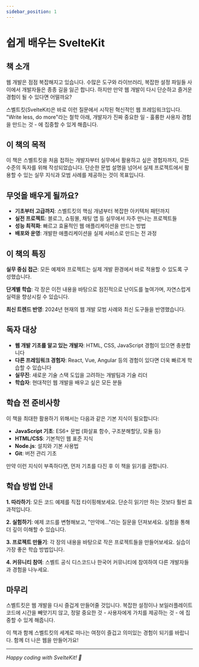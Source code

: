 ```yaml
---
sidebar_position: 1
---
```


# 쉽게 배우는 SvelteKit

## 책 소개

웹 개발은 점점 복잡해지고 있습니다. 수많은 도구와 라이브러리, 복잡한 설정 파일들 사이에서 개발자들은 종종 길을 잃곤 합니다. 하지만 만약 웹 개발이 다시 단순하고 즐거운 경험이 될 수 있다면 어떨까요?

스벨트킷(SvelteKit)은 바로 이런 질문에서 시작된 혁신적인 웹 프레임워크입니다. "Write less, do more"라는 철학 아래, 개발자가 진짜 중요한 일 - 훌륭한 사용자 경험을 만드는 것 - 에 집중할 수 있게 해줍니다.

## 이 책의 목적

이 책은 스벨트킷을 처음 접하는 개발자부터 실무에서 활용하고 싶은 경험자까지, 모든 수준의 독자를 위해 작성되었습니다. 단순한 문법 설명을 넘어서 실제 프로젝트에서 활용할 수 있는 실무 지식과 모범 사례를 제공하는 것이 목표입니다.

## 무엇을 배우게 될까요?

- **기초부터 고급까지**: 스벨트킷의 핵심 개념부터 복잡한 아키텍처 패턴까지
- **실전 프로젝트**: 블로그, 쇼핑몰, 채팅 앱 등 실무에서 자주 만나는 프로젝트들
- **성능 최적화**: 빠르고 효율적인 웹 애플리케이션을 만드는 방법
- **배포와 운영**: 개발한 애플리케이션을 실제 서비스로 만드는 전 과정

## 이 책의 특징

**실무 중심 접근**: 모든 예제와 프로젝트는 실제 개발 환경에서 바로 적용할 수 있도록 구성했습니다.

**단계별 학습**: 각 장은 이전 내용을 바탕으로 점진적으로 난이도를 높여가며, 자연스럽게 실력을 향상시킬 수 있습니다.

**최신 트렌드 반영**: 2024년 현재의 웹 개발 모범 사례와 최신 도구들을 반영했습니다.

## 독자 대상

- **웹 개발 기초를 알고 있는 개발자**: HTML, CSS, JavaScript 경험이 있으면 충분합니다
- **다른 프레임워크 경험자**: React, Vue, Angular 등의 경험이 있다면 더욱 빠르게 학습할 수 있습니다
- **실무진**: 새로운 기술 스택 도입을 고려하는 개발팀과 기술 리더
- **학습자**: 현대적인 웹 개발을 배우고 싶은 모든 분들

## 학습 전 준비사항

이 책을 최대한 활용하기 위해서는 다음과 같은 기본 지식이 필요합니다:

- **JavaScript 기초**: ES6+ 문법 (화살표 함수, 구조분해할당, 모듈 등)
- **HTML/CSS**: 기본적인 웹 표준 지식
- **Node.js**: 설치와 기본 사용법
- **Git**: 버전 관리 기초

만약 이런 지식이 부족하다면, 먼저 기초를 다진 후 이 책을 읽기를 권합니다.

## 학습 방법 안내

**1. 따라하기**: 모든 코드 예제를 직접 타이핑해보세요. 단순히 읽기만 하는 것보다 훨씬 효과적입니다.

**2. 실험하기**: 예제 코드를 변형해보고, "만약에..."라는 질문을 던져보세요. 실험을 통해 더 깊이 이해할 수 있습니다.

**3. 프로젝트 만들기**: 각 장의 내용을 바탕으로 작은 프로젝트들을 만들어보세요. 실습이 가장 좋은 학습 방법입니다.

**4. 커뮤니티 참여**: 스벨트 공식 디스코드나 한국어 커뮤니티에 참여하여 다른 개발자들과 경험을 나누세요.

## 마무리

스벨트킷은 웹 개발을 다시 즐겁게 만들어줄 것입니다. 복잡한 설정이나 보일러플레이트 코드에 시간을 빼앗기지 않고, 정말 중요한 것 - 사용자에게 가치를 제공하는 것 - 에 집중할 수 있게 해줍니다.

이 책과 함께 스벨트킷의 세계로 떠나는 여정이 즐겁고 의미있는 경험이 되기를 바랍니다. 함께 더 나은 웹을 만들어가요!

---

_Happy coding with SvelteKit! 🚀_
